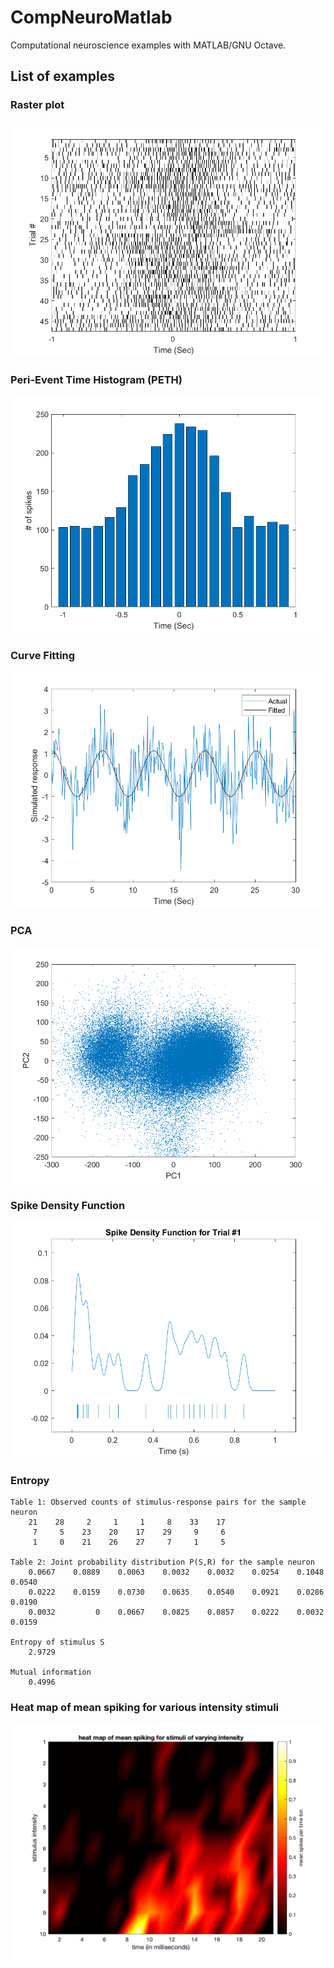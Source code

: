 # CompNeuroMatlab
Computational neuroscience examples with MATLAB/GNU Octave.

## List of examples

### Raster plot

![](figs/A1_raster_plot.png)

### Peri-Event Time Histogram (PETH)

![](figs/A2_peth.png)

### Curve Fitting

![](figs/A3_curve_fitting.png)

### PCA

![](figs/A4_PCA.png)

### Spike Density Function

![](figs/A5_spike_density_func.png)

### Entropy

```
Table 1: Observed counts of stimulus-response pairs for the sample neuron
    21    28     2     1     1     8    33    17
     7     5    23    20    17    29     9     6
     1     0    21    26    27     7     1     5

Table 2: Joint probability distribution P(S,R) for the sample neuron
    0.0667    0.0889    0.0063    0.0032    0.0032    0.0254    0.1048    0.0540
    0.0222    0.0159    0.0730    0.0635    0.0540    0.0921    0.0286    0.0190
    0.0032         0    0.0667    0.0825    0.0857    0.0222    0.0032    0.0159

Entropy of stimulus S
    2.9729

Mutual information
    0.4996
```

### Heat map of mean spiking for various intensity stimuli

![](figs/A7_heat_map.png)
